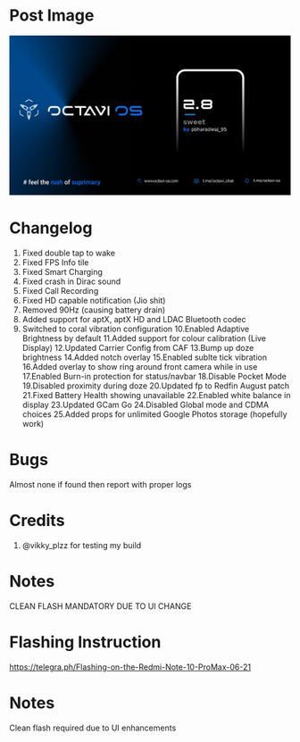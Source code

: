 # Post Image
![Alt text](images/octavi/2.8sweet.jpg)

# Changelog
1. Fixed double tap to wake
2. Fixed FPS Info tile
3. Fixed Smart Charging
4. Fixed crash in Dirac sound
5. Fixed Call Recording
6. Fixed HD capable notification (Jio shit)
7. Removed 90Hz (causing battery drain)
8. Added support for aptX, aptX HD and LDAC Bluetooth codec
9. Switched to coral vibration configuration
10.Enabled Adaptive Brightness by default
11.Added support for colour calibration (Live Display)
12.Updated Carrier Config from CAF
13.Bump up doze brightness
14.Added notch overlay
15.Enabled sublte tick vibration
16.Added overlay to show ring around front camera while in use
17.Enabled Burn-in protection for status/navbar
18.Disable Pocket Mode
19.Disabled proximity during doze
20.Updated fp to Redfin August patch
21.Fixed Battery Health showing unavailable
22.Enabled white balance in display
23.Updated GCam Go
24.Disabled Global mode and CDMA choices
25.Added props for unlimited Google Photos storage (hopefully work)
 

# Bugs
Almost none if found then report with proper logs

# Credits
1. @vikky_plzz for testing my build

# Notes
CLEAN FLASH MANDATORY DUE TO UI CHANGE

# Flashing Instruction
https://telegra.ph/Flashing-on-the-Redmi-Note-10-ProMax-06-21

# Notes
Clean flash required due to UI enhancements
